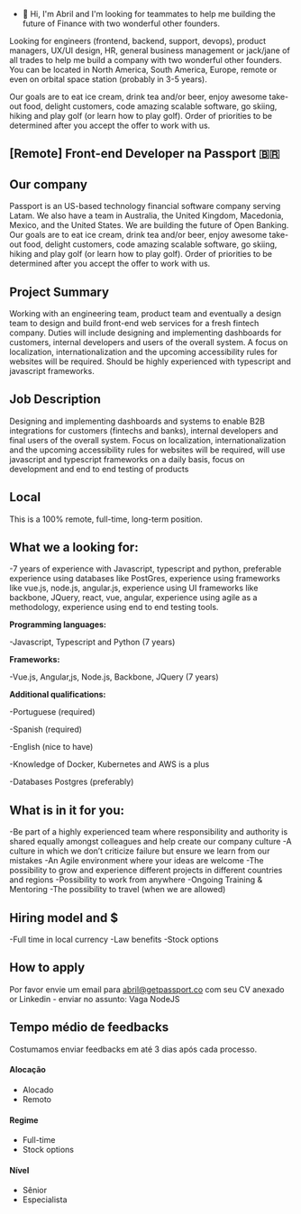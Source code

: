 - 👋 Hi, I'm Abril and I'm looking for teammates to help me building the future of Finance with two wonderful other founders. 

Looking for engineers (frontend, backend, support, devops), product managers, UX/UI design, HR, general business management or jack/jane of all trades to help me build a company with two wonderful other founders. You can be located in North America, South America, Europe, remote or even on orbital space station (probably in 3-5 years).

Our goals are to eat ice cream, drink tea and/or beer, enjoy awesome take-out food, delight customers, code amazing scalable software, go skiing, hiking and play golf (or learn how to play golf). Order of priorities to be determined after you accept the offer to work with us.

## [Remote] Front-end Developer na Passport 🇧🇷


## Our company

Passport is an US-based technology financial software company serving Latam. We also have a team in Australia, the United Kingdom, Macedonia, Mexico, and the United States. We are building the future of Open Banking. Our goals are to eat ice cream, drink tea and/or beer, enjoy awesome take-out food, delight customers, code amazing scalable software, go skiing, hiking and play golf (or learn how to play golf). Order of priorities to be determined after you accept the offer to work with us.

## Project Summary 

Working with an engineering team, product team and eventually a design team to design and build front-end web services for a fresh fintech company. Duties will include designing and implementing dashboards for customers, internal developers and users of the overall system. A focus on localization, internationalization and the upcoming accessibility rules for websites will be required. Should be highly experienced with typescript and javascript frameworks.

## Job Description
Designing and implementing dashboards and systems to enable B2B integrations for customers (fintechs and banks), internal developers and final users of the overall system. Focus on localization, internationalization and the upcoming accessibility rules for websites will be required, will use javascript and typescript frameworks on a daily basis, focus on development and end to end testing of products

## Local
This is a 100% remote, full-time, long-term position. 

## What we a looking for:
-7 years of experience with Javascript, typescript and python, preferable experience using databases like PostGres, experience using frameworks like vue.js, node.js, angular.js, experience using UI frameworks like backbone, JQuery, react, vue, angular, experience using agile as a methodology, experience using end to end testing tools.

**Programming languages:**

-Javascript, Typescript and Python (7 years)

**Frameworks:**

-Vue.js, Angular,js, Node.js, Backbone, JQuery (7 years)

**Additional qualifications:** 

-Portuguese (required)

-Spanish (required)

-English (nice to have)

-Knowledge of Docker, Kubernetes and AWS is a plus

-Databases Postgres (preferably)

## What is in it for you:
-Be part of a highly experienced team where responsibility and authority is shared equally amongst colleagues and help create our company culture
-A culture in which we don’t criticize failure but ensure we learn from our mistakes
-An Agile environment where your ideas are welcome
-The possibility to grow and experience different projects in different countries and regions
-Possibility to work from anywhere
-Ongoing Training & Mentoring
-The possibility to travel (when we are allowed)

## Hiring model and $
-Full time in local currency 
-Law benefits
-Stock options


##  How to apply
Por favor envie um email para  abril@getpassport.co com seu CV anexado or Linkedin - enviar no assunto: Vaga NodeJS

## Tempo médio de feedbacks

Costumamos enviar feedbacks em até 3 dias após cada processo.

#### Alocação
- Alocado
- Remoto

#### Regime
- Full-time 
- Stock options

#### Nível
- Sênior
- Especialista

